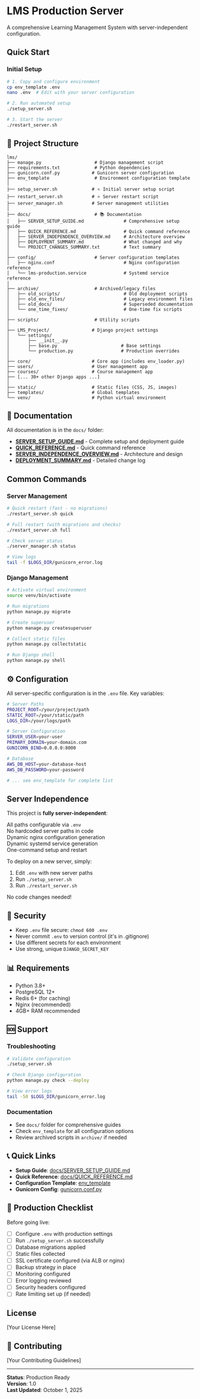 # LMS Production Server

A comprehensive Learning Management System with server-independent configuration.

##  Quick Start

### Initial Setup
```bash
# 1. Copy and configure environment
cp env_template .env
nano .env  # Edit with your server configuration

# 2. Run automated setup
./setup_server.sh

# 3. Start the server
./restart_server.sh
```

## 📁 Project Structure

```
lms/
├── manage.py                    # Django management script
├── requirements.txt             # Python dependencies
├── gunicorn.conf.py            # Gunicorn server configuration
├── env_template                 # Environment configuration template
│
├── setup_server.sh             # ⭐ Initial server setup script
├── restart_server.sh           # ⭐ Server restart script
├── server_manager.sh           # Server management utilities
│
├── docs/                        # 📚 Documentation
│   ├── SERVER_SETUP_GUIDE.md               # Comprehensive setup guide
│   ├── QUICK_REFERENCE.md                  # Quick command reference
│   ├── SERVER_INDEPENDENCE_OVERVIEW.md     # Architecture overview
│   ├── DEPLOYMENT_SUMMARY.md               # What changed and why
│   └── PROJECT_CHANGES_SUMMARY.txt         # Text summary
│
├── config/                      # Server configuration templates
│   ├── nginx.conf                          # Nginx configuration reference
│   └── lms-production.service              # Systemd service reference
│
├── archive/                     # Archived/legacy files
│   ├── old_scripts/                        # Old deployment scripts
│   ├── old_env_files/                      # Legacy environment files
│   ├── old_docs/                           # Superseded documentation
│   └── one_time_fixes/                     # One-time fix scripts
│
├── scripts/                     # Utility scripts
│
├── LMS_Project/                # Django project settings
│   └── settings/
│       ├── __init__.py
│       ├── base.py                        # Base settings
│       └── production.py                  # Production overrides
│
├── core/                       # Core app (includes env_loader.py)
├── users/                      # User management app
├── courses/                    # Course management app
├── [... 30+ other Django apps ...]
│
├── static/                     # Static files (CSS, JS, images)
├── templates/                  # Global templates
└── venv/                       # Python virtual environment
```

## 📖 Documentation

All documentation is in the `docs/` folder:

- **[SERVER_SETUP_GUIDE.md](docs/SERVER_SETUP_GUIDE.md)** - Complete setup and deployment guide
- **[QUICK_REFERENCE.md](docs/QUICK_REFERENCE.md)** - Quick command reference
- **[SERVER_INDEPENDENCE_OVERVIEW.md](docs/SERVER_INDEPENDENCE_OVERVIEW.md)** - Architecture and design
- **[DEPLOYMENT_SUMMARY.md](docs/DEPLOYMENT_SUMMARY.md)** - Detailed change log

##  Common Commands

### Server Management
```bash
# Quick restart (fast - no migrations)
./restart_server.sh quick

# Full restart (with migrations and checks)
./restart_server.sh full

# Check server status
./server_manager.sh status

# View logs
tail -f $LOGS_DIR/gunicorn_error.log
```

### Django Management
```bash
# Activate virtual environment
source venv/bin/activate

# Run migrations
python manage.py migrate

# Create superuser
python manage.py createsuperuser

# Collect static files
python manage.py collectstatic

# Run Django shell
python manage.py shell
```

## ⚙️ Configuration

All server-specific configuration is in the `.env` file. Key variables:

```bash
# Server Paths
PROJECT_ROOT=/your/project/path
STATIC_ROOT=/your/static/path
LOGS_DIR=/your/logs/path

# Server Configuration
SERVER_USER=your-user
PRIMARY_DOMAIN=your-domain.com
GUNICORN_BIND=0.0.0.0:8000

# Database
AWS_DB_HOST=your-database-host
AWS_DB_PASSWORD=your-password

# ... see env_template for complete list
```

##  Server Independence

This project is **fully server-independent**:

 All paths configurable via `.env`  
 No hardcoded server paths in code  
 Dynamic nginx configuration generation  
 Dynamic systemd service generation  
 One-command setup and restart  

To deploy on a new server, simply:
1. Edit `.env` with new server paths
2. Run `./setup_server.sh`
3. Run `./restart_server.sh`

No code changes needed!

## 🔐 Security

- Keep `.env` file secure: `chmod 600 .env`
- Never commit `.env` to version control (it's in .gitignore)
- Use different secrets for each environment
- Use strong, unique `DJANGO_SECRET_KEY`

## 📊 Requirements

- Python 3.8+
- PostgreSQL 12+
- Redis 6+ (for caching)
- Nginx (recommended)
- 4GB+ RAM recommended

## 🆘 Support

### Troubleshooting
```bash
# Validate configuration
./setup_server.sh

# Check Django configuration
python manage.py check --deploy

# View error logs
tail -50 $LOGS_DIR/gunicorn_error.log
```

### Documentation
- See `docs/` folder for comprehensive guides
- Check `env_template` for all configuration options
- Review archived scripts in `archive/` if needed

## 📞 Quick Links

- **Setup Guide**: [docs/SERVER_SETUP_GUIDE.md](docs/SERVER_SETUP_GUIDE.md)
- **Quick Reference**: [docs/QUICK_REFERENCE.md](docs/QUICK_REFERENCE.md)
- **Configuration Template**: [env_template](env_template)
- **Gunicorn Config**: [gunicorn.conf.py](gunicorn.conf.py)

## 🎯 Production Checklist

Before going live:

- [ ] Configure `.env` with production settings
- [ ] Run `./setup_server.sh` successfully
- [ ] Database migrations applied
- [ ] Static files collected
- [ ] SSL certificate configured (via ALB or nginx)
- [ ] Backup strategy in place
- [ ] Monitoring configured
- [ ] Error logging reviewed
- [ ] Security headers configured
- [ ] Rate limiting set up (if needed)

##  License

[Your License Here]

## 🤝 Contributing

[Your Contributing Guidelines]

---

**Status**:  Production Ready  
**Version**: 1.0  
**Last Updated**: October 1, 2025

